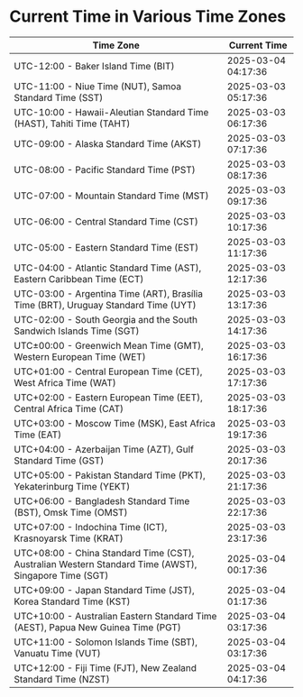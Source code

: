 # Current Time in Various Time Zones

| Time Zone | Current Time |
|-----------|--------------|
| UTC-12:00 - Baker Island Time (BIT) | 2025-03-04 04:17:36 |
| UTC-11:00 - Niue Time (NUT), Samoa Standard Time (SST) | 2025-03-03 05:17:36 |
| UTC-10:00 - Hawaii-Aleutian Standard Time (HAST), Tahiti Time (TAHT) | 2025-03-03 06:17:36 |
| UTC-09:00 - Alaska Standard Time (AKST) | 2025-03-03 07:17:36 |
| UTC-08:00 - Pacific Standard Time (PST) | 2025-03-03 08:17:36 |
| UTC-07:00 - Mountain Standard Time (MST) | 2025-03-03 09:17:36 |
| UTC-06:00 - Central Standard Time (CST) | 2025-03-03 10:17:36 |
| UTC-05:00 - Eastern Standard Time (EST) | 2025-03-03 11:17:36 |
| UTC-04:00 - Atlantic Standard Time (AST), Eastern Caribbean Time (ECT) | 2025-03-03 12:17:36 |
| UTC-03:00 - Argentina Time (ART), Brasília Time (BRT), Uruguay Standard Time (UYT) | 2025-03-03 13:17:36 |
| UTC-02:00 - South Georgia and the South Sandwich Islands Time (SGT) | 2025-03-03 14:17:36 |
| UTC±00:00 - Greenwich Mean Time (GMT), Western European Time (WET) | 2025-03-03 16:17:36 |
| UTC+01:00 - Central European Time (CET), West Africa Time (WAT) | 2025-03-03 17:17:36 |
| UTC+02:00 - Eastern European Time (EET), Central Africa Time (CAT) | 2025-03-03 18:17:36 |
| UTC+03:00 - Moscow Time (MSK), East Africa Time (EAT) | 2025-03-03 19:17:36 |
| UTC+04:00 - Azerbaijan Time (AZT), Gulf Standard Time (GST) | 2025-03-03 20:17:36 |
| UTC+05:00 - Pakistan Standard Time (PKT), Yekaterinburg Time (YEKT) | 2025-03-03 21:17:36 |
| UTC+06:00 - Bangladesh Standard Time (BST), Omsk Time (OMST) | 2025-03-03 22:17:36 |
| UTC+07:00 - Indochina Time (ICT), Krasnoyarsk Time (KRAT) | 2025-03-03 23:17:36 |
| UTC+08:00 - China Standard Time (CST), Australian Western Standard Time (AWST), Singapore Time (SGT) | 2025-03-04 00:17:36 |
| UTC+09:00 - Japan Standard Time (JST), Korea Standard Time (KST) | 2025-03-04 01:17:36 |
| UTC+10:00 - Australian Eastern Standard Time (AEST), Papua New Guinea Time (PGT) | 2025-03-04 03:17:36 |
| UTC+11:00 - Solomon Islands Time (SBT), Vanuatu Time (VUT) | 2025-03-04 03:17:36 |
| UTC+12:00 - Fiji Time (FJT), New Zealand Standard Time (NZST) | 2025-03-04 04:17:36 |

